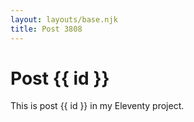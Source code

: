 ```yaml
---
layout: layouts/base.njk
title: Post 3808
---
```


# Post {{ id }}

This is post {{ id }} in my Eleventy project.
